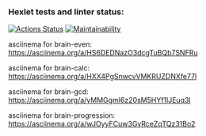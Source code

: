 ### Hexlet tests and linter status:
[![Actions Status](https://github.com/GunGalla/python-project-lvl1/workflows/hexlet-check/badge.svg)](https://github.com/GunGalla/python-project-lvl1/actions)
[![Maintainability](https://api.codeclimate.com/v1/badges/d14eed41c53f074312fe/maintainability)](https://codeclimate.com/github/GunGalla/python-project-lvl1/maintainability)

asciinema for brain-even:
https://asciinema.org/a/HS6DEDNazO3dcgTuBQb7SNFRu

asciinema for brain-calc:
https://asciinema.org/a/HXX4PgSnwcvVMKRUZDNXfe77l

asciinema for brain-gcd:
https://asciinema.org/a/yMMGgmI6z20sM5HYf1lJEuq3l

asciinema for brain-progression:
https://asciinema.org/a/wJOyyFCuw3GvRceZqTQz31Bo2
